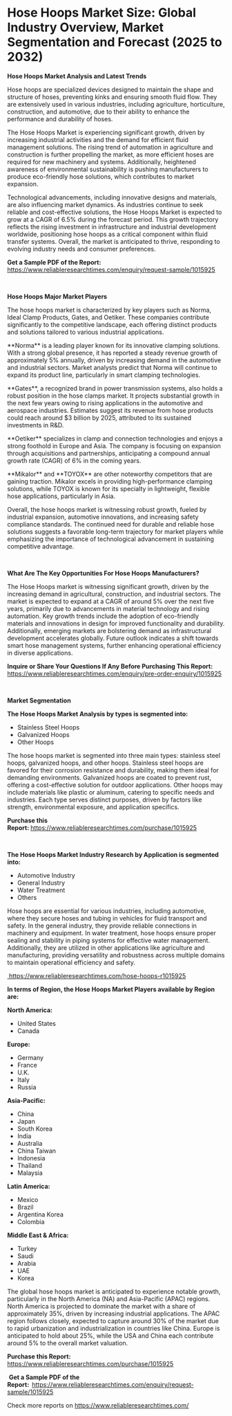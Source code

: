 <p><h1>Hose Hoops Market Size: Global Industry Overview, Market Segmentation and Forecast (2025 to 2032)</h1></p><p><strong>Hose Hoops Market Analysis and Latest Trends</strong></p>
<p><p>Hose hoops are specialized devices designed to maintain the shape and structure of hoses, preventing kinks and ensuring smooth fluid flow. They are extensively used in various industries, including agriculture, horticulture, construction, and automotive, due to their ability to enhance the performance and durability of hoses.</p><p>The Hose Hoops Market is experiencing significant growth, driven by increasing industrial activities and the demand for efficient fluid management solutions. The rising trend of automation in agriculture and construction is further propelling the market, as more efficient hoses are required for new machinery and systems. Additionally, heightened awareness of environmental sustainability is pushing manufacturers to produce eco-friendly hose solutions, which contributes to market expansion.</p><p>Technological advancements, including innovative designs and materials, are also influencing market dynamics. As industries continue to seek reliable and cost-effective solutions, the Hose Hoops Market is expected to grow at a CAGR of 6.5% during the forecast period. This growth trajectory reflects the rising investment in infrastructure and industrial development worldwide, positioning hose hoops as a critical component within fluid transfer systems. Overall, the market is anticipated to thrive, responding to evolving industry needs and consumer preferences.</p></p>
<p><strong>Get a Sample PDF of the Report:&nbsp;</strong> <a href="https://www.reliableresearchtimes.com/enquiry/request-sample/1015925?utm_campaign=2202&utm_medium=2&utm_source=Github&utm_content=ia&utm_term=30012025&utm_id=hose-hoops">https://www.reliableresearchtimes.com/enquiry/request-sample/1015925</a></p>
<p>&nbsp;</p>
<p><strong>Hose Hoops Major Market Players</strong></p>
<p><p>The hose hoops market is characterized by key players such as Norma, Ideal Clamp Products, Gates, and Oetiker. These companies contribute significantly to the competitive landscape, each offering distinct products and solutions tailored to various industrial applications.</p><p>**Norma** is a leading player known for its innovative clamping solutions. With a strong global presence, it has reported a steady revenue growth of approximately 5% annually, driven by increasing demand in the automotive and industrial sectors. Market analysts predict that Norma will continue to expand its product line, particularly in smart clamping technologies.</p><p>**Gates**, a recognized brand in power transmission systems, also holds a robust position in the hose clamps market. It projects substantial growth in the next few years owing to rising applications in the automotive and aerospace industries. Estimates suggest its revenue from hose products could reach around $3 billion by 2025, attributed to its sustained investments in R&D.</p><p>**Oetiker** specializes in clamp and connection technologies and enjoys a strong foothold in Europe and Asia. The company is focusing on expansion through acquisitions and partnerships, anticipating a compound annual growth rate (CAGR) of 6% in the coming years. </p><p>**Mikalor** and **TOYOX** are other noteworthy competitors that are gaining traction. Mikalor excels in providing high-performance clamping solutions, while TOYOX is known for its specialty in lightweight, flexible hose applications, particularly in Asia.</p><p>Overall, the hose hoops market is witnessing robust growth, fueled by industrial expansion, automotive innovations, and increasing safety compliance standards. The continued need for durable and reliable hose solutions suggests a favorable long-term trajectory for market players while emphasizing the importance of technological advancement in sustaining competitive advantage.</p></p>
<p>&nbsp;</p>
<p><strong>What Are The Key Opportunities For Hose Hoops Manufacturers?</strong></p>
<p><p>The Hose Hoops market is witnessing significant growth, driven by the increasing demand in agricultural, construction, and industrial sectors. The market is expected to expand at a CAGR of around 5% over the next five years, primarily due to advancements in material technology and rising automation. Key growth trends include the adoption of eco-friendly materials and innovations in design for improved functionality and durability. Additionally, emerging markets are bolstering demand as infrastructural development accelerates globally. Future outlook indicates a shift towards smart hose management systems, further enhancing operational efficiency in diverse applications.</p></p>
<p><strong>Inquire or Share Your Questions If Any Before Purchasing This Report:</strong> <a href="https://www.reliableresearchtimes.com/enquiry/pre-order-enquiry/1015925?utm_campaign=2202&utm_medium=2&utm_source=Github&utm_content=ia&utm_term=30012025&utm_id=hose-hoops">https://www.reliableresearchtimes.com/enquiry/pre-order-enquiry/1015925</a></p>
<p>&nbsp;</p>
<p><strong>Market Segmentation</strong></p>
<p><strong>The Hose Hoops Market Analysis by types is segmented into:</strong></p>
<p><ul><li>Stainless Steel Hoops</li><li>Galvanized Hoops</li><li>Other Hoops</li></ul></p>
<p><p>The hose hoops market is segmented into three main types: stainless steel hoops, galvanized hoops, and other hoops. Stainless steel hoops are favored for their corrosion resistance and durability, making them ideal for demanding environments. Galvanized hoops are coated to prevent rust, offering a cost-effective solution for outdoor applications. Other hoops may include materials like plastic or aluminum, catering to specific needs and industries. Each type serves distinct purposes, driven by factors like strength, environmental exposure, and application specifics.</p></p>
<p><strong>Purchase this Report:&nbsp;</strong><a href="https://www.reliableresearchtimes.com/purchase/1015925?utm_campaign=2202&utm_medium=2&utm_source=Github&utm_content=ia&utm_term=30012025&utm_id=hose-hoops">https://www.reliableresearchtimes.com/purchase/1015925</a></p>
<p>&nbsp;</p>
<p><strong>The Hose Hoops Market Industry Research by Application is segmented into:</strong></p>
<p><ul><li>Automotive Industry</li><li>General Industry</li><li>Water Treatment</li><li>Others</li></ul></p>
<p><p>Hose hoops are essential for various industries, including automotive, where they secure hoses and tubing in vehicles for fluid transport and safety. In the general industry, they provide reliable connections in machinery and equipment. In water treatment, hose hoops ensure proper sealing and stability in piping systems for effective water management. Additionally, they are utilized in other applications like agriculture and manufacturing, providing versatility and robustness across multiple domains to maintain operational efficiency and safety.</p></p>
<p><a href="https://www.reliableresearchtimes.com/hose-hoops-r1015925?utm_campaign=2202&utm_medium=2&utm_source=Github&utm_content=ia&utm_term=30012025&utm_id=hose-hoops">&nbsp;https://www.reliableresearchtimes.com/hose-hoops-r1015925</a></p>
<p><strong>In terms of Region, the Hose Hoops Market Players available by Region are:</strong></p>
<p>
    <p> <strong> North America: </strong>
        <ul>
            <li>United States</li>
            <li>Canada</li>
        </ul>
        </p> 
    <p> <strong> Europe: </strong>
        <ul>
            <li>Germany</li>
            <li>France</li>
            <li>U.K.</li>
            <li>Italy</li>
            <li>Russia</li>
        </ul>
        </p> 
    <p> <strong> Asia-Pacific: </strong>
        <ul>
            <li>China</li>
            <li>Japan</li>
            <li>South Korea</li>
            <li>India</li>
            <li>Australia</li>
            <li>China Taiwan</li>
            <li>Indonesia</li>
            <li>Thailand</li>
            <li>Malaysia</li>
        </ul>
        </p> 
    <p> <strong> Latin America: </strong>
        <ul>
            <li>Mexico</li>
            <li>Brazil</li>
            <li>Argentina Korea</li>
            <li>Colombia</li>
        </ul>
        </p> 
    <p> <strong> Middle East & Africa: </strong>
        <ul>
            <li>Turkey</li>
            <li>Saudi</li>
            <li>Arabia</li>
            <li>UAE</li>
            <li>Korea</li>
        </ul>
    </p>
    </p>
<p><p>The global hose hoops market is anticipated to experience notable growth, particularly in the North America (NA) and Asia-Pacific (APAC) regions. North America is projected to dominate the market with a share of approximately 35%, driven by increasing industrial applications. The APAC region follows closely, expected to capture around 30% of the market due to rapid urbanization and industrialization in countries like China. Europe is anticipated to hold about 25%, while the USA and China each contribute around 5% to the overall market valuation.</p></p>
<p><strong>Purchase this Report: </strong><a href="https://www.reliableresearchtimes.com/purchase/1015925?utm_campaign=2202&utm_medium=2&utm_source=Github&utm_content=ia&utm_term=30012025&utm_id=hose-hoops">https://www.reliableresearchtimes.com/purchase/1015925</a></p>
<p>&nbsp;<strong>Get a Sample PDF of the Report:&nbsp;&nbsp;</strong><a href="https://www.reliableresearchtimes.com/enquiry/request-sample/1015925?utm_campaign=2202&utm_medium=2&utm_source=Github&utm_content=ia&utm_term=30012025&utm_id=hose-hoops">https://www.reliableresearchtimes.com/enquiry/request-sample/1015925</a></p>
<p><strong></strong></p>
<p>Check more reports on <a href="https://www.reliableresearchtimes.com/?utm_campaign=2202&utm_medium=2&utm_source=Github&utm_content=ia&utm_term=30012025&utm_id=hose-hoops">https://www.reliableresearchtimes.com/</a></p>